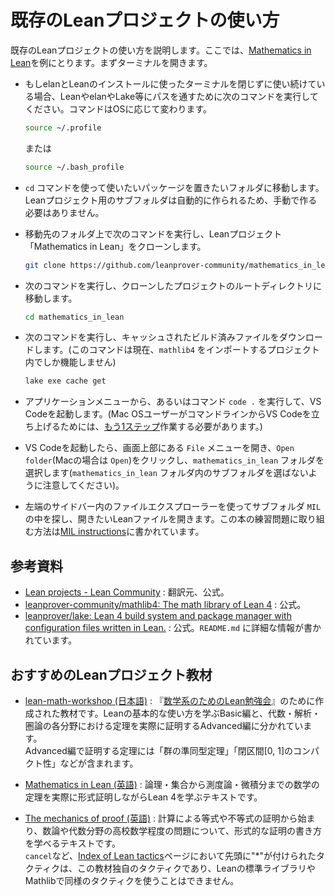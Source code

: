 # 既存のLeanプロジェクトの使い方

既存のLeanプロジェクトの使い方を説明します。ここでは、[Mathematics in Lean](https://github.com/leanprover-community/mathematics_in_lean)を例にとります。まずターミナルを開きます。

* もしelanとLeanのインストールに使ったターミナルを閉じずに使い続けている場合、LeanやelanやLake等にパスを通すために次のコマンドを実行してください。コマンドはOSに応じて変わります。

  ```sh
  source ~/.profile
  ```

  または

  ```sh
  source ~/.bash_profile
  ```

* ``cd`` コマンドを使って使いたいパッケージを置きたいフォルダに移動します。Leanプロジェクト用のサブフォルダは自動的に作られるため、手動で作る必要はありません。

* 移動先のフォルダ上で次のコマンドを実行し、Leanプロジェクト「Mathematics in Lean」をクローンします。

  ```sh
  git clone https://github.com/leanprover-community/mathematics_in_lean.git
  ```

* 次のコマンドを実行し、クローンしたプロジェクトのルートディレクトリに移動します。

  ```sh
  cd mathematics_in_lean
  ```

* 次のコマンドを実行し、キャッシュされたビルド済みファイルをダウンロードします。(このコマンドは現在、``mathlib4`` をインポートするプロジェクト内でしか機能しません)

  ```sh
  lake exe cache get
  ```

* アプリケーションメニューから、あるいはコマンド ``code .`` を実行して、VS Codeを起動します。(Mac OSユーザーがコマンドラインからVS Codeを立ち上げるためには、[もう1ステップ](https://code.visualstudio.com/docs/setup/mac#_launching-from-the-command-line)作業する必要があります。)

* VS Codeを起動したら、画面上部にある ``File`` メニューを開き、``Open folder``(Macの場合は ``Open``)をクリックし、``mathematics_in_lean`` フォルダを選択します(``mathematics_in_lean`` フォルダ内のサブフォルダを選ばないように注意してください)。

* 左端のサイドバー内のファイルエクスプローラーを使ってサブフォルダ ``MIL`` の中を探し、開きたいLeanファイルを開きます。この本の練習問題に取り組む方法は[MIL instructions](https://github.com/leanprover-community/mathematics_in_lean/blob/master/README.md)に書かれています。

## 参考資料

- [Lean projects - Lean Community](https://leanprover-community.github.io/install/project.html) : 翻訳元、公式。
- [leanprover-community/mathlib4: The math library of Lean 4](https://github.com/leanprover-community/mathlib4/) : 公式。
- [leanprover/lake: Lean 4 build system and package manager with configuration files written in Lean.](https://github.com/leanprover/lake) : 公式。``README.md`` に詳細な情報が書かれています。

## おすすめのLeanプロジェクト教材
- [lean-math-workshop (日本語)](https://github.com/yuma-mizuno/lean-math-workshop) : 『[数学系のためのLean勉強会](https://haruhisa-enomoto.github.io/lean-math-workshop/)』のために作成された教材です。Leanの基本的な使い方を学ぶBasic編と、代数・解析・圏論の各分野における定理を実際に証明するAdvanced編に分かれています。<br>
  Advanced編で証明する定理には「群の準同型定理」「閉区間[0, 1]のコンパクト性」などが含まれます。

- [Mathematics in Lean (英語)](https://github.com/leanprover-community/mathematics_in_lean) : 論理・集合から測度論・微積分までの数学の定理を実際に形式証明しながらLean 4を学ぶテキストです。

- [The mechanics of proof (英語)](https://github.com/hrmacbeth/math2001) : 計算による等式や不等式の証明から始まり、数論や代数分野の高校数学程度の問題について、形式的な証明の書き方を学べるテキストです。<br>
  `cancel`など、[Index of Lean tactics](https://hrmacbeth.github.io/math2001/Index_of_Tactics.html)ページにおいて先頭に"*"が付けられたタクティクは、この教材独自のタクティクであり、Leanの標準ライブラリやMathlibで同様のタクティクを使うことはできません。
